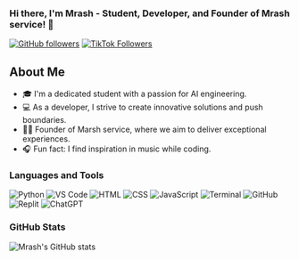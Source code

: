### Hi there, I'm Mrash - Student, Developer, and Founder of Mrash service! 👋

[![GitHub followers](https://img.shields.io/github/followers/mrash?label=Follow%20Me&style=social)](https://github.com/mrashzhy)
[![TikTok Followers](https://img.shields.io/badge/dynamic/json?color=FF69B4&label=TikTok%20Followers&query=%24.followers&url=https%3A%2F%2Fapi.countapi.xyz%2Fget%2Fmrash%2Ftiktok-followers)](https://www.tiktok.com/@mrashzhy)
## About Me

- 🎓 I'm a dedicated student with a passion for AI engineering.
- 💻 As a developer, I strive to create innovative solutions and push boundaries.
- 👨‍💼 Founder of Marsh service, where we aim to deliver exceptional experiences.
- 🎧 Fun fact: I find inspiration in music while coding.

### Languages and Tools

![Python](https://img.shields.io/badge/-Python-3776AB?logo=python&logoColor=white&style=flat-square)
![VS Code](https://img.shields.io/badge/-VS%20Code-007ACC?logo=visual-studio-code&logoColor=white&style=flat-square)
![HTML](https://img.shields.io/badge/-HTML-E34F26?logo=html5&logoColor=white&style=flat-square)
![CSS](https://img.shields.io/badge/-CSS-1572B6?logo=css3&logoColor=white&style=flat-square)
![JavaScript](https://img.shields.io/badge/-JavaScript-F7DF1E?logo=javascript&logoColor=black&style=flat-square)
![Terminal](https://img.shields.io/badge/-Terminal-4D4D4D?logo=terminal&logoColor=white&style=flat-square)
![GitHub](https://img.shields.io/badge/-GitHub-181717?logo=github&logoColor=white&style=flat-square)
![Replit](https://img.shields.io/badge/-Replit-667881?logo=replit&logoColor=white&style=flat-square)
![ChatGPT](https://img.shields.io/badge/-ChatGPT-4285F4?logo=openai&logoColor=white&style=flat-square)

### GitHub Stats

![Mrash's GitHub stats](https://github-readme-stats.vercel.app/api?username=mrashzhy&show_icons=true&theme=dark)
